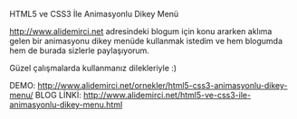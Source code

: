 HTML5 ve CSS3 İle Animasyonlu Dikey Menü

http://www.alidemirci.net adresindeki blogum için konu ararken aklıma gelen bir animasyonu dikey menüde kullanmak istedim ve hem blogumda hem de burada sizlerle paylaşıyorum.

Güzel çalışmalarda kullanmanız dilekleriyle :)

DEMO: http://www.alidemirci.net/ornekler/html5-css3-animasyonlu-dikey-menu/
BLOG LİNKİ: http://www.alidemirci.net/html5-ve-css3-ile-animasyonlu-dikey-menu.html
